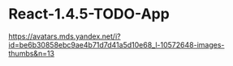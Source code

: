 # React-1.4.5-TODO-App

https://avatars.mds.yandex.net/i?id=be6b30858ebc9ae4b71d7d41a5d10e68_l-10572648-images-thumbs&n=13
